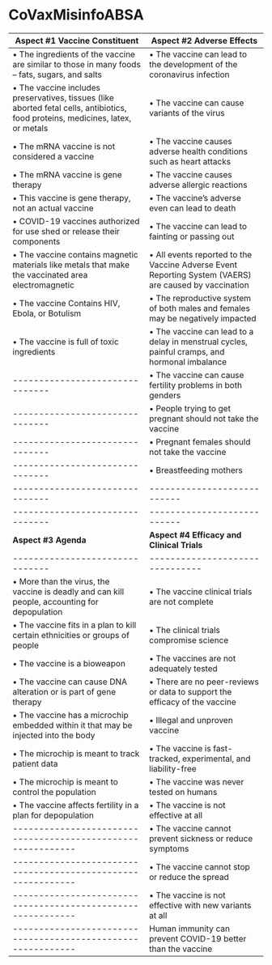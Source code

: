 # CoVaxMisinfoABSA
| **Aspect #1 Vaccine Constituent** | **Aspect #2 Adverse Effects** |
|-------------------------------|---------------------------|
| •	The ingredients of the vaccine are similar to those in many foods – fats, sugars, and salts | •	The vaccine can lead to the development of the coronavirus infection 
| •	The vaccine includes preservatives, tissues (like aborted fetal cells, antibiotics, food proteins, medicines, latex, or metals |  •	The vaccine can cause variants of the virus 
| •	The mRNA vaccine is not considered a vaccine | •	The vaccine causes adverse health conditions such as heart attacks
| •	The mRNA vaccine is gene therapy |  •	The vaccine causes adverse allergic reactions
| •	This vaccine is gene therapy, not an actual vaccine  |  •	The vaccine’s adverse even can lead to death
| •	COVID-19 vaccines authorized for use shed or release their components | •	The vaccine can lead to fainting or passing out
| •	The vaccine contains magnetic materials like metals that make the vaccinated area electromagnetic | •	All events reported to the Vaccine Adverse Event Reporting System (VAERS) are caused by vaccination
| •	The vaccine Contains HIV, Ebola, or Botulism  | •	The reproductive system of both males and females may be negatively impacted 
| •	The vaccine is full of toxic ingredients        | •	The vaccine can lead to a delay in menstrual cycles, painful cramps, and hormonal imbalance                                                      
|-------------------------------| •	The vaccine can cause fertility problems in both genders 
|-------------------------------| •	People trying to get pregnant should not take the vaccine 
|-------------------------------| •	Pregnant females should not take the vaccine
|-------------------------------| •	Breastfeeding mothers   
|-------------------------------|---------------------------|
|-------------------------------|---------------------------|
| **Aspect #3 Agenda** | **Aspect #4 Efficacy and Clinical Trials** |
|-------------------------------|-------------------------------|
|•	More than the virus, the vaccine is deadly and can kill people, accounting for depopulation | •	The vaccine clinical trials are not complete  
|•	The vaccine fits in a plan to kill certain ethnicities or groups of people | •	The clinical trials compromise science 
|•	The vaccine is a bioweapon | •	The vaccines are not adequately tested 
|•	The vaccine can cause DNA alteration or is part of gene therapy | •	There are no peer-reviews or data to support the efficacy of the vaccine
|•	The vaccine has a microchip embedded within it that may be injected into the body | •	Illegal and unproven vaccine  
|•	The microchip is meant to track patient data | •	The vaccine is fast-tracked, experimental, and liability-free 
|•	The microchip is meant to control the population | •	The vaccine was never tested on humans 
|•	The vaccine affects fertility in a plan for depopulation | • The vaccine is not effective at all 
|------------------------------------------------------------| •	The vaccine cannot prevent sickness or reduce symptoms
|------------------------------------------------------------| •	The vaccine cannot stop or reduce the spread
|------------------------------------------------------------| •	The vaccine is not effective with new variants at all
|------------------------------------------------------------| Human immunity can prevent COVID-19 better than the vaccine
